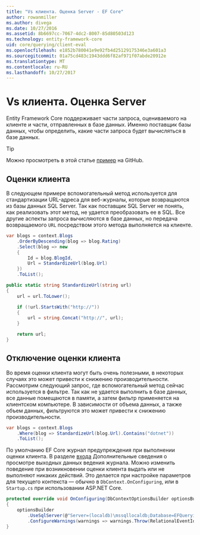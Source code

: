 ```yaml
---
title: "Vs клиента. Оценка Server - EF Core"
author: rowanmiller
ms.author: divega
ms.date: 10/27/2016
ms.assetid: 8b6697cc-7067-4dc2-8007-85d80503d123
ms.technology: entity-framework-core
uid: core/querying/client-eval
ms.openlocfilehash: e1852b780041e9e92fb4d25129175346e3a601a3
ms.sourcegitcommit: 01a75cd483c1943ddd6f82af971f07abde20912e
ms.translationtype: MT
ms.contentlocale: ru-RU
ms.lasthandoff: 10/27/2017
---
```

# <a name="client-vs-server-evaluation"></a>Vs клиента. Оценка Server

Entity Framework Core поддерживает части запроса, оцениваемого на клиенте и части, отправленных в базе данных. Именно поставщик базы данных, чтобы определить, какие части запроса будет вычисляться в базе данных.

> [!TIP]  
> Можно просмотреть в этой статье [пример](https://github.com/aspnet/EntityFramework.Docs/tree/master/samples/core/Querying) на GitHub.

## <a name="client-evaluation"></a>Оценки клиента

В следующем примере вспомогательный метод используется для стандартизации URL-адреса для веб-журналы, которые возвращаются из базы данных SQL Server. Так как поставщик SQL Server не понять, как реализовать этот метод, не удается преобразовать ее в SQL. Все другие аспекты запроса вычисляются в базе данных, но передача возвращаемого `URL` посредством этого метода выполняется на клиенте.

<!-- [!code-csharp[Main](samples/core/Querying/Querying/ClientEval/Sample.cs?highlight=6)] -->
``` csharp
var blogs = context.Blogs
    .OrderByDescending(blog => blog.Rating)
    .Select(blog => new
    {
        Id = blog.BlogId,
        Url = StandardizeUrl(blog.Url)
    })
    .ToList();
```

<!-- [!code-csharp[Main](samples/core/Querying/Querying/ClientEval/Sample.cs)] -->
``` csharp
public static string StandardizeUrl(string url)
{
    url = url.ToLower();

    if (!url.StartsWith("http://"))
    {
        url = string.Concat("http://", url);
    }

    return url;
}
```

## <a name="disabling-client-evaluation"></a>Отключение оценки клиента

Во время оценки клиента могут быть очень полезными, в некоторых случаях это может привести к снижению производительности. Рассмотрим следующий запрос, где вспомогательный метод сейчас используется в фильтре. Так как не удается выполнить в базе данных, все данные помещаются в памяти, а затем фильтр применяется на клиентском компьютере. В зависимости от объема данных, а также объем данных, фильтруются это может привести к снижению производительности.

<!-- [!code-csharp[Main](samples/core/Querying/Querying/ClientEval/Sample.cs)] -->
``` csharp
var blogs = context.Blogs
    .Where(blog => StandardizeUrl(blog.Url).Contains("dotnet"))
    .ToList();
```

По умолчанию EF Core журнал предупреждения при выполнении оценки клиента. В разделе [входа](../miscellaneous/logging.md) Дополнительные сведения о просмотре выходных данных ведения журнала. Можно изменить поведение при возникновении оценки клиента выдать или не выполняют никаких действий. Это делается при настройке параметров для текущего контекста — обычно в `DbContext.OnConfiguring`, или в `Startup.cs` при использовании ASP.NET Core.

<!-- [!code-csharp[Main](samples/core/Querying/Querying/ClientEval/ThrowOnClientEval/BloggingContext.cs?highlight=5)] -->
``` csharp
protected override void OnConfiguring(DbContextOptionsBuilder optionsBuilder)
{
    optionsBuilder
        .UseSqlServer(@"Server=(localdb)\mssqllocaldb;Database=EFQuerying;Trusted_Connection=True;")
        .ConfigureWarnings(warnings => warnings.Throw(RelationalEventId.QueryClientEvaluationWarning));
}
```
